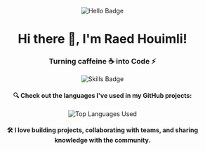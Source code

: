 <p align="center">
  <img src="https://img.shields.io/badge/hello-hi-green?style=for-the-badge&logo=python&logoColor=white" alt="Hello Badge" />
</p>

<h1 align="center">Hi there 👋, I'm Raed Houimli!</h1>
<h3 align="center">Turning caffeine ☕ into Code ⚡</h3>

<p align="center">
  <img src="https://img.shields.io/badge/Skills-Python%20|%20JavaScript%20|%20Data%20Science%20|%20Cybersecurity-blue?style=flat&logo=python&logoColor=white" alt="Skills Badge" />
</p>

<!-- GitHub Stats -->
<h4 align="center">🔍 Check out the languages I've used in my GitHub projects:</h4>
<p align="center">
  <img src="https://github-readme-stats.vercel.app/api/top-langs/?username=rayxtn&layout=compact&hide=html&langs_count=5" alt="Top Languages Used" />
</p>

<h4 align="center">
  🛠️ I love building projects, collaborating with teams, and sharing knowledge with the community.
</h4>
